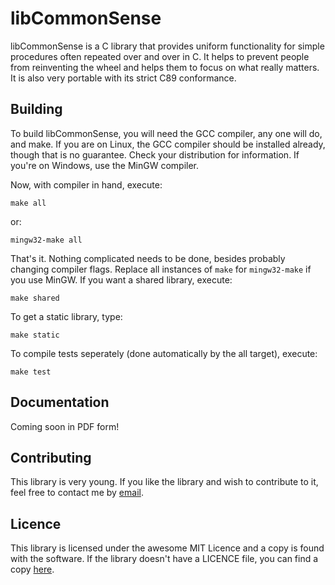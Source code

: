 # libCommonSense

libCommonSense is a C library that provides uniform functionality
for simple procedures often repeated over and over in C. It helps
to prevent people from reinventing the wheel and helps them to
focus on what really matters. It is also very portable with its
strict C89 conformance.

## Building
To build libCommonSense, you will need the GCC compiler,
any one will do, and make. If you are on Linux, the GCC compiler
should be installed already, though that is no guarantee. Check
your distribution for information.
If you're on Windows, use the MinGW compiler.

Now, with compiler in hand, execute:

```
make all
```

or:

```
mingw32-make all
```

That's it. Nothing complicated needs to be done, besides probably changing compiler flags.
Replace all instances of `make` for `mingw32-make` if you use MinGW. If you want
a shared library, execute:

```
make shared
```

To get a static library, type:

```
make static
```

To compile tests seperately (done automatically by the all target), execute:
```
make test
```

## Documentation
Coming soon in PDF form!

## Contributing
This library is very young. If you like the library and wish to contribute
to it, feel free to contact me by [email](mailto:biddytodiworl@outlook.com).

## Licence
This library is licensed under the awesome MIT Licence and a copy is found
with the software. If the library doesn't have a LICENCE
file, you can find a copy [here][licence].

[licence]: https://opensource.org/licenses/MIT
